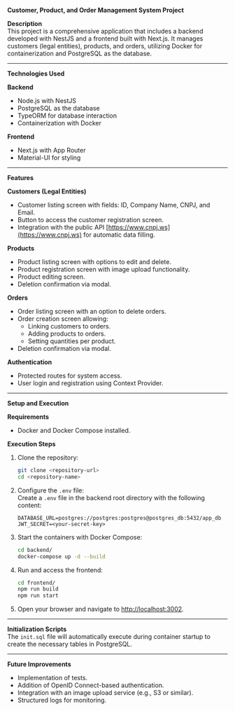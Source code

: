 **Customer, Product, and Order Management System Project**  

**Description**  
This project is a comprehensive application that includes a backend developed with NestJS and a frontend built with Next.js. It manages customers (legal entities), products, and orders, utilizing Docker for containerization and PostgreSQL as the database.  

---

**Technologies Used**  

**Backend**  
- Node.js with NestJS  
- PostgreSQL as the database  
- TypeORM for database interaction  
- Containerization with Docker  

**Frontend**  
- Next.js with App Router  
- Material-UI for styling  

---

**Features**  

**Customers (Legal Entities)**  
- Customer listing screen with fields: ID, Company Name, CNPJ, and Email.  
- Button to access the customer registration screen.  
- Integration with the public API [https://www.cnpj.ws](https://www.cnpj.ws) for automatic data filling.  

**Products**  
- Product listing screen with options to edit and delete.  
- Product registration screen with image upload functionality.  
- Product editing screen.  
- Deletion confirmation via modal.  

**Orders**  
- Order listing screen with an option to delete orders.  
- Order creation screen allowing:  
  - Linking customers to orders.  
  - Adding products to orders.  
  - Setting quantities per product.  
- Deletion confirmation via modal.  

**Authentication**  
- Protected routes for system access.  
- User login and registration using Context Provider.  

---

**Setup and Execution**  

**Requirements**  
- Docker and Docker Compose installed.  

**Execution Steps**  
1. Clone the repository:  
   ```bash
   git clone <repository-url>
   cd <repository-name>
   ```  
2. Configure the `.env` file:  
   Create a `.env` file in the backend root directory with the following content:  
   ```env
   DATABASE_URL=postgres://postgres:postgres@postgres_db:5432/app_db  
   JWT_SECRET=<your-secret-key>
   ```  
3. Start the containers with Docker Compose:  
   ```bash
   cd backend/  
   docker-compose up -d --build
   ```  
4. Run and access the frontend:  
   ```bash
   cd frontend/  
   npm run build  
   npm run start
   ```  
5. Open your browser and navigate to [http://localhost:3002](http://localhost:3002).  

---

**Initialization Scripts**  
The `init.sql` file will automatically execute during container startup to create the necessary tables in PostgreSQL.  

---

**Future Improvements**  
- Implementation of tests.  
- Addition of OpenID Connect-based authentication.  
- Integration with an image upload service (e.g., S3 or similar).  
- Structured logs for monitoring.  
